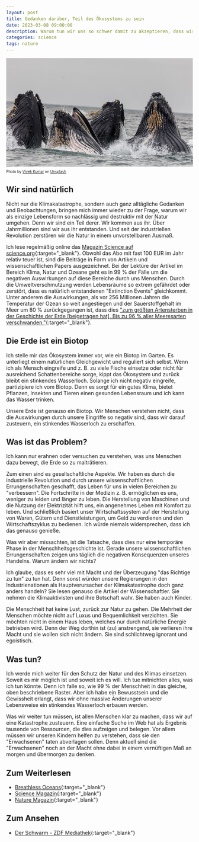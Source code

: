 ```yaml
---
layout: post
title: Gedanken darüber, Teil des Ökosystems zu sein
date: 2023-03-08 09:00:00
description: Warum tun wir uns so schwer damit zu akzeptieren, dass wir ein Teil des Ökosystems sind?
categories: science
tags: nature
---
```


![Writing](/assets/images/whales.jpg)
<span style="font-size: 0.7em">Photo by <a href="https://unsplash.com/@vikceo?utm_source=unsplash&utm_medium=referral&utm_content=creditCopyText" target="_blank">Vivek Kumar</a> on <a href="https://unsplash.com/photos/fs283LESUtc?utm_source=unsplash&utm_medium=referral&utm_content=creditCopyText" target="_blank">Unsplash</a></span>

## Wir sind natürlich

Nicht nur die Klimakatastrophe, sondern auch ganz alltägliche Gedanken und Beobachtungen, bringen mich immer wieder zu der Frage, warum wir als einzige Lebensform so nachlässig und destruktiv mit der Natur umgehen. Denn wir sind ein Teil derer. Wir kommen aus ihr. Über Jahrmillionen sind wir aus ihr entstanden. Und seit der industriellen Revolution zerstören wir die Natur in einem unvorstellbaren Ausmaß.

Ich lese regelmäßig online das [Magazin Science auf science.org](https://science.org){:target="_blank"}. Obwohl das Abo mit fast 100 EUR im Jahr relativ teuer ist, sind die Beiträge in Form von Artikeln und wissenschaftlichen Papers ausgezeichnet. Bei der Lektüre der Artikel im Bereich Klima, Natur und Ozeane geht es in 99 % der Fälle um die negativen Auswirkungen auf diese Bereiche durch uns Menschen. Durch die Umweltverschmutzung werden Lebensräume so extrem gefährdet oder zerstört, dass es natürlich entstandenen "Extinction Events" gleichkommt. Unter anderem die Auswirkungen, als vor 256 Millionen Jahren die Temperatur der Ozean so weit angestiegen und der Sauerstoffgehalt im Meer um 80 % zurückgegangen ist, dass dies ["zum größten Artensterben in der Geschichte der Erde [beigetragen hat]. Bis zu 96 % aller Meeresarten verschwanden."](https://www.science.org/content/article/breathless-oceans-warming-waters-suffocate-marine-life-disrupt-fisheries){:target="_blank"}.

## Die Erde ist ein Biotop

Ich stelle mir das Ökosystem immer vor, wie ein Biotop im Garten. Es unterliegt einem natürlichen Gleichgewicht und reguliert sich selbst. Wenn ich als Mensch eingreife und z. B. zu viele Fische einsetze oder nicht für ausreichend Schattenbereiche sorge, kippt das Ökosystem und zurück bleibt ein stinkendes Wasserloch. Solange ich nicht negativ eingreife, partizipiere ich vom Biotop. Denn es sorgt für ein gutes Klima, bietet Pflanzen, Insekten und Tieren einen gesunden Lebensraum und ich kann das Wasser trinken.

Unsere Erde ist genauso ein Biotop. Wir Menschen verstehen nicht, dass die Auswirkungen durch unsere Eingriffe so negativ sind, dass wir darauf zusteuern, ein stinkendes Wasserloch zu erschaffen.

## Was ist das Problem?

Ich kann nur erahnen oder versuchen zu verstehen, was uns Menschen dazu bewegt, die Erde so zu malträtieren. 

Zum einen sind es gesellschaftliche Aspekte. Wir haben es durch die industrielle Revolution und durch unsere wissenschaftlichen Errungenschaften geschafft, das Leben für uns in vielen Bereichen zu "verbessern". Die Fortschritte in der Medizin z. B. ermöglichen es uns, weniger zu leiden und länger zu leben. Die Herstellung von Maschinen und die Nutzung der Elektrizität hilft uns, ein angenehmes Leben mit Komfort zu leben. Und schließlich basiert unser Wirtschaftssystem auf der Herstellung von Waren, Gütern und Dienstleistungen, um Geld zu verdienen und den Wirtschaftszyklus zu bedienen. Ich würde niemals widersprechen, dass ich das genauso genieße.

Was wir aber missachten, ist die Tatsache, dass dies nur eine temporäre Phase in der Menschheitsgeschichte ist. Gerade unsere wissenschaftlichen Errungenschaften zeigen uns täglich die negativen Konsequenzen unseres Handelns. Warum ändern wir nichts?

Ich glaube, dass es sehr viel mit Macht und der Überzeugung "das Richtige zu tun" zu tun hat. Denn sonst würden unsere Regierungen in den Industrienationen als Hauptverursacher der Klimakatastrophe doch ganz anders handeln? Sie lesen genauso die Artikel der Wissenschaftler. Sie nehmen die Klimaaktivisten und ihre Botschaft wahr. Sie haben auch Kinder.

Die Menschheit hat keine Lust, zurück zur Natur zu gehen. Die Mehrheit der Menschen möchte nicht auf Luxus und Bequemlichkeit verzichten. Sie möchten nicht in einem Haus leben, welches nur durch natürliche Energie betrieben wird. Denn der Weg dorthin ist (zu) anstrengend, sie verlieren ihre Macht und sie wollen sich nicht ändern. Sie sind schlichtweg ignorant und egoistisch.

## Was tun?

Ich werde mich weiter für den Schutz der Natur und des Klimas einsetzen. Soweit es mir möglich ist und soweit ich es will. Ich tue mitnichten alles, was ich tun könnte. Denn ich falle so, wie 99 % der Menschheit in das gleiche, oben beschriebene Raster. Aber ich habe ein Bewusstsein und die Gewissheit erlangt, dass wir ohne massive Änderungen unserer Lebensweise ein stinkendes Wasserloch erbauen werden.

Was wir weiter tun müssen, ist allen Menschen klar zu machen, dass wir auf eine Katastrophe zusteuern. Eine einfache Suche im Web hat als Ergebnis tausende von Ressourcen, die dies aufzeigen und belegen. Vor allem müssen wir unseren Kindern helfen zu verstehen, dass sie den "Erwachsenen" taten abverlagen sollen. Denn aktuell sind die "Erwachsenen" noch an der Macht ohne dabei in einem vernüftigen Maß an morgen und übermorgen zu denken.

## Zum Weiterlesen

* [Breathless Oceans](https://www.science.org/content/article/breathless-oceans-warming-waters-suffocate-marine-life-disrupt-fisheries){:target="_blank"}
* [Science Magazin](https://www.science.org){:target="_blank"}
* [Nature Magazin](https://www.nature.com/){:target="_blank"}

## Zum Ansehen

* [Der Schwarm - ZDF Mediathek](https://www.zdf.de/serien/der-schwarm){:target="_blank"}
